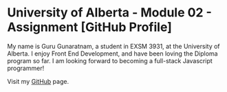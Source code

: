 # University of Alberta - Module 02 - Assignment [GitHub Profile]

My name is Guru Gunaratnam, a student in EXSM 3931, at the University of Alberta.  I enjoy Front End Development, and have been loving the Diploma program so far.  I am looking forward to becoming a full-stack Javascript programmer!

Visit my [GitHub](https://github.com/guruguhangunaratnam) page.
